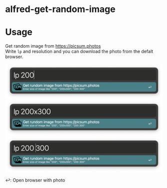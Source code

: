 # alfred-get-random-image

# Usage
Get random image from https://picsum.photos  
Write `lp` and resolution and you can download the photo from the defalt browser.

![preview1](./media/preview1.png)
![preview2](./media/preview2.png)
![preview3](./media/preview3.png)

↩: Open browser with photo
